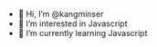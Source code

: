 - 👋 Hi, I’m @kangminser
- 👀 I’m interested in Javascript
- 🌱 I’m currently learning Javascript
<!-- - 💞️ I’m looking to collaborate on ... 
- 📫 How to reach me ... -->

<!---
kangminser/kangminser is a ✨ special ✨ repository because its `README.md` (this file) appears on your GitHub profile.
You can click the Preview link to take a look at your changes.
--->

